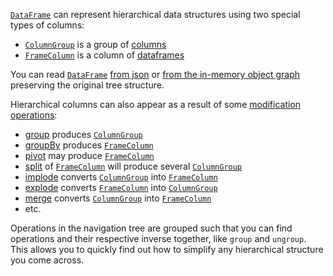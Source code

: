 [//]: # (title: Hierarchical data structures)

[`DataFrame`](DataFrame.md) can represent hierarchical data structures using two special types of columns:

* [`ColumnGroup`](DataColumn.md#columngroup) is a group of [columns](DataColumn.md)
* [`FrameColumn`](DataColumn.md#framecolumn) is a column of [dataframes](DataFrame.md)

You can read [`DataFrame`](DataFrame.md) [from json](read.md#reading-json) or [from the in-memory object graph](createDataFrame.md#todataframe)
preserving the original tree structure.

Hierarchical columns can also appear as a result of some [modification operations](modify.md):
* [group](group.md) produces [`ColumnGroup`](DataColumn.md#columngroup) 
* [groupBy](groupBy.md) produces [`FrameColumn`](DataColumn.md#framecolumn)
* [pivot](pivot.md) may produce [`FrameColumn`](DataColumn.md#framecolumn)
* [split](split.md) of [`FrameColumn`](DataColumn.md#framecolumn) will produce several [`ColumnGroup`](DataColumn.md#columngroup)
* [implode](implode.md) converts [`ColumnGroup`](DataColumn.md#columngroup) into [`FrameColumn`](DataColumn.md#framecolumn)
* [explode](explode.md) converts [`FrameColumn`](DataColumn.md#framecolumn) into [`ColumnGroup`](DataColumn.md#columngroup)
* [merge](merge.md) converts [`ColumnGroup`](DataColumn.md#columngroup) into [`FrameColumn`](DataColumn.md#framecolumn)
* etc.

Operations in the navigation tree are grouped such that you can find operations and their respective inverse together, like `group` and `ungroup`. This allows you to quickly find out how to simplify any hierarchical structure you come across.
